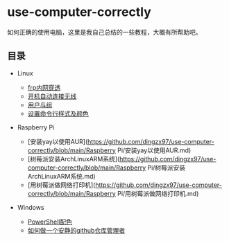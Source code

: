 # use-computer-correctly

如何正确的使用电脑，这里是我自己总结的一些教程，大概有所帮助吧。



## 目录

- Linux
  - [frp内网穿透](https://github.com/dingzx97/use-computer-correctly/blob/main/Linux/frp内网穿透.md)
  - [开机自动连接无线](https://github.com/dingzx97/use-computer-correctly/blob/main/Linux/开机自动连接无线.md)
  - [用户与组](https://github.com/dingzx97/use-computer-correctly/blob/main/Linux/用户与组.md)
  - [设置命令行样式及颜色](https://github.com/dingzx97/use-computer-correctly/blob/main/Linux/设置命令行样式及颜色.md)
- Raspberry Pi
  - [安装yay以使用AUR](https://github.com/dingzx97/use-computer-correctly/blob/main/Raspberry Pi/安装yay以使用AUR.md)
  - [树莓派安装ArchLinuxARM系统](https://github.com/dingzx97/use-computer-correctly/blob/main/Raspberry Pi/树莓派安装ArchLinuxARM系统.md)
  - [用树莓派做网络打印机](https://github.com/dingzx97/use-computer-correctly/blob/main/Raspberry Pi/用树莓派做网络打印机.md)

- Windows
  - [PowerShell配色](https://github.com/dingzx97/use-computer-correctly/blob/main/Windows/PowerShell配色.md)
  - [如何做一个安静的github仓库管理者](https://github.com/dingzx97/use-computer-correctly/blob/main/Windows/如何做一个安静的github仓库管理者.md)
